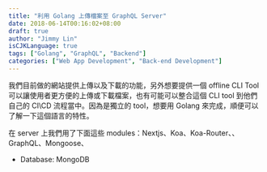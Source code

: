 ```yaml
---
title: "利用 Golang 上傳檔案至 GraphQL Server"
date: 2018-06-14T00:16:02+08:00
draft: true
author: "Jimmy Lin"
isCJKLanguage: true
tags: ["Golang", "GraphQL", "Backend"]
categories: ["Web App Development", "Back-end Development"]
---
```


我們目前做的網站提供上傳以及下載的功能，另外想要提供一個 offline CLI Tool 可以讓使用者更方便的上傳或下載檔案，也有可能可以整合這個 CLI tool 到他們自己的 CI\CD 流程當中。因為是獨立的 tool，想要用 Golang 來完成，順便可以了解一下這個語言的特性。

在 server 上我們用了下面這些 modules：Nextjs、Koa、Koa-Router、、GraphQL、Mongoose、

- Database: MongoDB